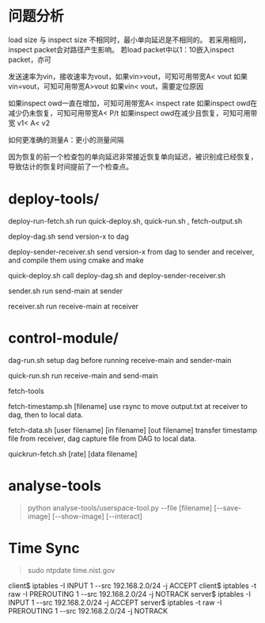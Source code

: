 # 问题分析

load size 与 inspect size 不相同时，最小单向延迟是不相同的。
若采用相同，inspect packet会对路径产生影响。
若load packet中以1：10嵌入inspect packet，亦可

发送速率为vin，接收速率为vout，如果vin>vout，可知可用带宽A< vout
如果vin=vout，可知可用带宽A>vout
如果vin< vout，需要定位原因

如果inspect owd一直在增加，可知可用带宽A< inspect rate
如果inspect owd在减少仍未恢复，可知可用带宽A< P/t
如果inspect owd在减少且恢复，可知可用带宽 v1< A< v2

如何更准确的测量A：更小的测量间隔

因为恢复的前一个检查包的单向延迟非常接近恢复单向延迟，被识别成已经恢复，导致估计的恢复时间提前了一个检查点。
# deploy-tools/

deploy-run-fetch.sh
run quick-deploy.sh, quick-run.sh , fetch-output.sh

deploy-dag.sh
send version-x to dag

deploy-sender-receiver.sh
send version-x from dag to sender and receiver, and compile them using cmake and make

quick-deploy.sh
call deploy-dag.sh and deploy-sender-receiver.sh

sender.sh
run send-main at sender

receiver.sh
run receive-main at receiver


# control-module/

dag-run.sh
setup dag before running receive-main and sender-main

quick-run.sh
run receive-main and send-main

fetch-tools

fetch-timestamp.sh [filename]
use rsync to move output.txt at receiver to dag, then to local data.

fetch-data.sh [user filename] [in filename] [out filename]
transfer timestamp file from receiver, dag capture file from DAG to local data.

quickrun-fetch.sh [rate] [data filename]

# analyse-tools

> python analyse-tools/userspace-tool.py --file [filename] [--save-image] [--show-image] [--interact]

# Time Sync

> sudo ntpdate time.nist.gov

client$ iptables -I INPUT 1 --src 192.168.2.0/24 -j ACCEPT
client$ iptables -t raw -I PREROUTING 1 --src 192.168.2.0/24 -j NOTRACK
server$ iptables -I INPUT 1 --src 192.168.2.0/24 -j ACCEPT
server$ iptables -t raw -I PREROUTING 1 --src 192.168.2.0/24 -j NOTRACK